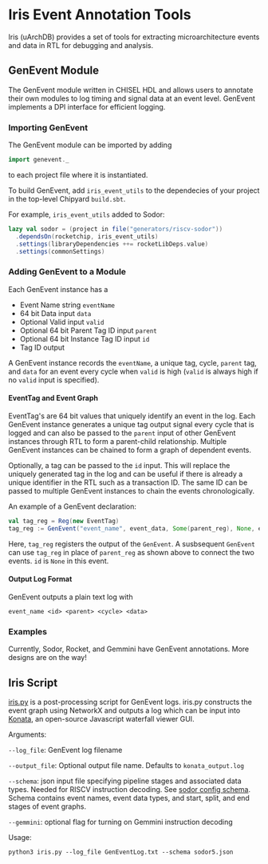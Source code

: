 Iris Event Annotation Tools
=======================
Iris (uArchDB) provides a set of tools for extracting microarchitecture events and data in RTL for debugging and analysis. 

## GenEvent Module
The GenEvent module written in CHISEL HDL and allows users to annotate their own modules to log timing and signal data at an event level. GenEvent implements a DPI interface for efficient logging.
### Importing GenEvent
The GenEvent module can be imported by adding
```scala
import genevent._
```
to each project file where it is instantiated.

To build GenEvent, add `iris_event_utils` to the dependecies of your project in the top-level Chipyard `build.sbt`.

For example, `iris_event_utils` added to Sodor:
```scala
lazy val sodor = (project in file("generators/riscv-sodor"))
  .dependsOn(rocketchip, iris_event_utils)
  .settings(libraryDependencies ++= rocketLibDeps.value)
  .settings(commonSettings)
```
### Adding GenEvent to a Module
Each GenEvent instance has a
- Event Name string `eventName`
- 64 bit Data input `data`
- Optional Valid input `valid`
- Optional 64 bit Parent Tag ID input `parent`
- Optional 64 bit Instance Tag ID input `id`
- Tag ID output

A GenEvent instance records the `eventName`, a unique tag, cycle, `parent` tag, and `data` for an event every cycle when `valid` is high (`valid` is always high if no `valid` input is specified). 

#### EventTag and Event Graph
EventTag's are 64 bit values that uniquely identify an event in the log. Each GenEvent instance generates a unique tag output signal every cycle that is logged and can also be passed to the `parent` input of other GenEvent instances through RTL to form a parent-child relationship. Multiple GenEvent instances can be chained to form a graph of dependent events. 

Optionally, a tag can be passed to the `id` input. This will replace the uniquely generated tag in the log and can be useful if there is already a unique identifier in the RTL such as a transaction ID. The same ID can be passed to multiple GenEvent instances to chain the events chronologically.

An example of a GenEvent declaration:
```scala
val tag_reg = Reg(new EventTag)
tag_reg := GenEvent("event_name", event_data, Some(parent_reg), None, event_valid)
```
Here, `tag_reg` registers the output of the `GenEvent`. A susbsequent `GenEvent` can use `tag_reg` in place of `parent_reg` as shown above to connect the two events. `id` is `None` in this event.

#### Output Log Format
GenEvent outputs a plain text log with 
```
event_name <id> <parent> <cycle> <data>
```
### Examples
Currently, Sodor, Rocket, and Gemmini have GenEvent annotations. More designs are on the way!

## Iris Script
[iris.py](https://github.com/ucb-bar/iris-event-utils/blob/main/scripts/uarchdb/iris.py) is a post-processing script for GenEvent logs. iris.py constructs the event graph using NetworkX and outputs a log which can be input into [Konata](https://github.com/shioyadan/Konata), an open-source Javascript waterfall viewer GUI. 

Arguments:

`--log_file`: GenEvent log filename

`--output_file`: Optional output file name. Defaults to `konata_output.log`

`--schema`: json input file specifying pipeline stages and associated data types. Needed for RISCV instruction decoding. See [sodor config schema](https://github.com/ucb-bar/iris-event-utils/blob/main/scripts/uarchdb/sodor5.json). Schema contains event names, event data types, and start, split, and end stages of event graphs.

`--gemmini`: optional flag for turning on Gemmini instruction decoding

Usage:

```
python3 iris.py --log_file GenEventLog.txt --schema sodor5.json
```


